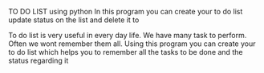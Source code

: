 TO DO LIST using python
In this program you can create your to do list update status on the list and delete it to

To do list is very useful in every day life. We have many task to perform. Often we wont remember them all. Using this program you can create your to do list which helps you to remember all the tasks to be done and the status regarding it

